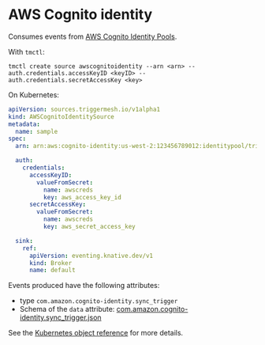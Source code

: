 # AWS Cognito identity

Consumes events from [AWS Cognito Identity Pools](https://docs.aws.amazon.com/cognito/latest/developerguide/cognito-identity.html).

With `tmctl`:

```
tmctl create source awscognitoidentity --arn <arn> --auth.credentials.accessKeyID <keyID> --auth.credentials.secretAccessKey <key>
```

On Kubernetes:

```yaml
apiVersion: sources.triggermesh.io/v1alpha1
kind: AWSCognitoIdentitySource
metadata:
  name: sample
spec:
  arn: arn:aws:cognito-identity:us-west-2:123456789012:identitypool/triggermeshtest

  auth:
    credentials:
      accessKeyID:
        valueFromSecret:
          name: awscreds
          key: aws_access_key_id
      secretAccessKey:
        valueFromSecret:
          name: awscreds
          key: aws_secret_access_key

  sink:
    ref:
      apiVersion: eventing.knative.dev/v1
      kind: Broker
      name: default
```

Events produced have the following attributes:

* type `com.amazon.cognito-identity.sync_trigger`
* Schema of the `data` attribute: [com.amazon.cognito-identity.sync_trigger.json](https://raw.githubusercontent.com/triggermesh/triggermesh/main/schemas/com.amazon.cognito-identity.sync_trigger.json)

See the [Kubernetes object reference](../../reference/sources/#sources.triggermesh.io/v1alpha1.AWSCognitoIdentitySource) for more details.
